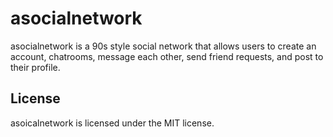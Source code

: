 # asocialnetwork

asocialnetwork is a 90s style social network that allows users to create an account, chatrooms, message each other, send friend requests, and post to their profile.

## License
asoicalnetwork is licensed under the MIT license.
